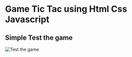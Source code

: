 # Game Tic Tac using Html Css Javascript
## Simple Test the game
![Test the game](https://user-images.githubusercontent.com/115188113/217294897-ae542cc0-4d24-437c-b2eb-5cb82b1a99f8.gif)
